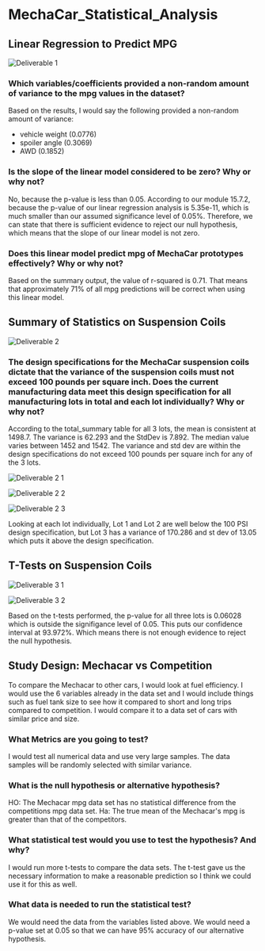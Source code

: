 # MechaCar_Statistical_Analysis

## Linear Regression to Predict MPG
![Deliverable 1](https://user-images.githubusercontent.com/90940985/164297572-ef80636a-be05-42e1-882b-4eae961571b6.jpg)

### Which variables/coefficients provided a non-random amount of variance to the mpg values in the dataset?
Based on the results, I would say the following provided a non-random amount of variance:
- vehicle weight (0.0776)
- spoiler angle (0.3069)
- AWD (0.1852)

### Is the slope of the linear model considered to be zero? Why or why not?
No, because the p-value is less than 0.05. According to our module 15.7.2, because the p-value of our linear regression analysis is 5.35e-11, which is much smaller than our assumed significance level of 0.05%. Therefore, we can state that there is sufficient evidence to reject our null hypothesis, which means that the slope of our linear model is not zero.

### Does this linear model predict mpg of MechaCar prototypes effectively? Why or why not?
Based on the summary output, the value of r-squared is 0.71. That means that approximately 71% of all mpg predictions will be correct when using this linear model.

## Summary of Statistics on Suspension Coils
![Deliverable 2](https://user-images.githubusercontent.com/90940985/164334476-28f478a2-4a1f-4c6b-9bcd-8300b1749ff2.jpg)

### The design specifications for the MechaCar suspension coils dictate that the variance of the suspension coils must not exceed 100 pounds per square inch. Does the current manufacturing data meet this design specification for all manufacturing lots in total and each lot individually? Why or why not?
According to the total_summary table for all 3 lots, the mean is consistent at 1498.7. The variance is 62.293 and the StdDev is 7.892. The median value varies between 1452 and 1542. The variance and std dev are within the design specifications do not exceed 100 pounds per square inch for any of the 3 lots.

![Deliverable 2 1](https://user-images.githubusercontent.com/90940985/164335102-523f0fc7-850f-40f1-ad65-5ba67dc5c28c.jpg)

![Deliverable 2 2](https://user-images.githubusercontent.com/90940985/164335373-ce27011e-459a-428e-ae43-7006170a868d.jpg)

![Deliverable 2 3](https://user-images.githubusercontent.com/90940985/164335388-25571658-982e-459a-a3ef-e55686a953ae.jpg)

Looking at each lot individually, Lot 1 and Lot 2 are well below the 100 PSI design specification, but Lot 3 has a variance of 170.286 and st dev of 13.05 which puts it above the design specification.

## T-Tests on Suspension Coils

![Deliverable 3 1](https://user-images.githubusercontent.com/90940985/164335563-6c4aaa6d-c99b-4d18-bf4b-1ef9fdefe213.jpg)

![Deliverable 3 2](https://user-images.githubusercontent.com/90940985/164335582-12b54da4-e36a-4f54-b4ce-3aa30b8de01b.jpg)

Based on the t-tests performed, the p-value for all three lots is 0.06028 which is outside the signifigance level of 0.05. This puts our confidence interval at 93.972%. Which means there is not enough evidence to reject the null hypothesis. 
## Study Design: Mechacar vs Competition
To compare the Mechacar to other cars, I would look at fuel efficiency. I would use the 6 variables already in the data set and I would include things such as fuel tank size to see how it compared to short and long trips compared to competition. I would compare it to a data set of cars with similar price and size.

### What Metrics are you going to test?
I would test all numerical data and use very large samples. The data samples will be randomly selected with similar variance.

### What is the null hypothesis or alternative hypothesis?
HO: The Mechacar mpg data set has no statistical difference from the competitions mpg data set.
Ha: The true mean of the Mechacar's mpg is greater than that of the competitors.

### What statistical test would you use to test the hypothesis? And why?
I would run more t-tests to compare the data sets. The t-test gave us the necessary information to make a reasonable prediction so I think we could use it for this as well.

### What data is needed to run the statistical test?
We would need the data from the variables listed above. We would need a p-value set at 0.05 so that we can have 95% accuracy of our alternative hypothesis.

